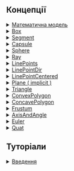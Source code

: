 ## Концепції

<!-- <details>
  <summary><a href="./concept/Overview.md#...">
    LinePoints
  </a></summary>
    ....
</details> -->

<details>
  <summary><a href="./concept/Overview.md#математична-модель">
    Математична модель
  </a></summary>
    Формальний опис системи за допомогою математичних концепцій та мови.
</details>

<details>
  <summary><a href="./concept/Overview.md#box">
    Box
  </a></summary>
    Математична модель n-ортотопа, або інакше гіперпрямокутника або бокса.
</details>

<details>
  <summary><a href="./concept/Overview.md#segment">
    Segment
  </a></summary>
    Математична модель відрізка.
</details>

<details>
  <summary><a href="./concept/Overview.md#capsule">
    Capsule
  </a></summary>
    Математична модель капсули.
</details>

<details>
  <summary><a href="./concept/Overview.md#sphere">
    Sphere
  </a></summary>
    Математична модель гіперсфери.
</details>

<details>
  <summary><a href="./concept/Overview.md#ray">
    Ray
  </a></summary>
    Математична модель променя.
</details>

<details>
  <summary><a href="./concept/Overview.md#linepoints">
    LinePoints
  </a></summary>
    Математична модель прямої за двома точками.
</details>

<details>
  <summary><a href="./concept/Overview.md#linepointdir">
    LinePointDir
  </a></summary>
    Математична модель прямої за точкою та відносним напрямком.
</details>

<details>
  <summary><a href="./concept/Overview.md#linepointcentered">
    LinePointCentered
  </a></summary>
    Математична модель прямої, котра проходить через початок координат і задану точку.
</details>

<details>
  <summary><a href="./concept/Overview.md#plane--implicit-">
    Plane ( implicit )
  </a></summary>
    Математична модель гіперплощини заданої неявним рівнянням.
</details>

<details>
  <summary><a href="./concept/Overview.md#triangle">
    Triangle
  </a></summary>
    Математична модель трикутника.
</details>

<details>
  <summary><a href="./concept/Overview.md#convexpolygon">
    ConvexPolygon
  </a></summary>
    Математична модель випуклого полігона.
</details>

<details>
  <summary><a href="./concept/Overview.md#concavepolygon">
    ConcavePolygon
  </a></summary>
    Математична модель впуклого полігона.
</details>

<details>
  <summary><a href="./concept/Overview.md#frustum">
    Frustum
  </a></summary>
    Математична модель фрустума - обрізаної піраміди.
</details>

<details>
  <summary><a href="./concept/Overview.md#axisandangle">
    AxisAndAngle
  </a></summary>
    Обертання об'єкта за віссю обертання і кутом повороту.
</details>

<details>
  <summary><a href="./concept/Overview.md#euler">
    Euler
  </a></summary>
    Обертання об'єкта за кутами Ейлера.
</details>

<details>
  <summary><a href="./concept/Overview.md#quat">
    Quat
  </a></summary>
    Обертання об'єкта за допомогою кватерніона.
</details>

## Туторіали

<details>
  <summary><a href="./tutorial/Introduction.md">
    Введення
  </a></summary>
    Стаття описує основні особливості модуля та принципи його використання.
</details>
